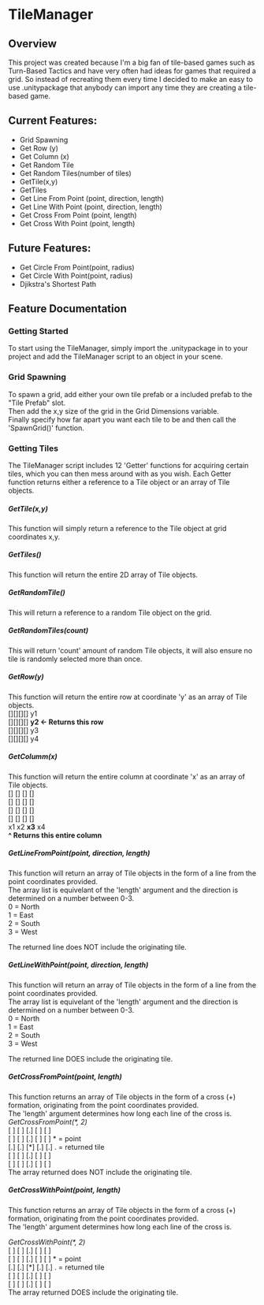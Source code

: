 # TileManager
## Overview
This project was created because I'm a big fan of tile-based games such as Turn-Based Tactics and have very often had ideas for games that required a grid. So instead of recreating them every time I decided to make an easy to use .unitypackage that anybody can import any time they are creating a tile-based game.

## Current Features:
* Grid Spawning
* Get Row (y)
* Get Column (x)
* Get Random Tile
* Get Random Tiles(number of tiles)
* GetTile(x,y)
* GetTiles
* Get Line From Point (point, direction, length)
* Get Line With Point (point, direction, length)
* Get Cross From Point (point, length)
* Get Cross With Point (point, length)

## Future Features:
* Get Circle From Point(point, radius)
* Get Circle With Point(point, radius)
* Djikstra's Shortest Path

## Feature Documentation

### Getting Started
To start using the TileManager, simply import the .unitypackage in to your project and add the TileManager script to an object in your scene.

### Grid Spawning 
To spawn a grid, add either your own tile prefab or a included prefab to the "Tile Prefab" slot.  
Then add the x,y size of the grid in the Grid Dimensions variable.  
Finally specify how far apart you want each tile to be and then call the 'SpawnGrid()' function.

### Getting Tiles
The TileManager script includes 12 'Getter' functions for acquiring certain tiles, which you can then mess around with as you wish. Each Getter function returns either a reference to a Tile object or an array of Tile objects.

##### GetTile(x,y)
This function will simply return a reference to the Tile object at grid coordinates x,y.

##### GetTiles()
This function will return the entire 2D array of Tile objects.

##### GetRandomTile()
This will return a reference to a random Tile object on the grid.

##### GetRandomTiles(count)
This will return 'count' amount of random Tile objects, it will also ensure no tile is randomly selected more than once.

##### GetRow(y)
This function will return the entire row at coordinate 'y' as an array of Tile objects.  
[][][][] y1  
[][][][] **y2 <- Returns this row**  
[][][][] y3  
[][][][] y4  

##### GetColumm(x)
This function will return the entire column at coordinate 'x' as an array of Tile objects.  
[] [] [] []  
[] [] [] []  
[] [] [] []  
[] [] [] []  
x1 x2 **x3** x4  
       **^ Returns this entire column**
	  
##### GetLineFromPoint(point, direction, length)
This function will return an array of Tile objects in the form of a line from the point coordinates provided.  
The array list is equivelant of the 'length' argument and the direction is determined on a number between 0-3.  
0 = North  
1 = East  
2 = South  
3 = West  

The returned line does NOT include the originating tile.
	  
##### GetLineWithPoint(point, direction, length)
This function will return an array of Tile objects in the form of a line from the point coordinates provided.  
The array list is equivelant of the 'length' argument and the direction is determined on a number between 0-3.  
0 = North  
1 = East  
2 = South  
3 = West  

The returned line DOES include the originating tile.

##### GetCrossFromPoint(point, length)
This function returns an array of Tile objects in the form of a cross (+) formation, originating from the point coordinates provided.  
The 'length' argument determines how long each line of the cross is.  
_GetCrossFromPoint(*, 2)_  
[ ] [ ] [.] [ ] [ ]  
[ ] [ ] [.] [ ] [ ]		* = point  
[.] [.] [*] [.] [.]		. = returned tile  
[ ] [ ] [.] [ ] [ ]  
[ ] [ ] [.] [ ] [ ]  
The array returned does NOT include the originating tile.

##### GetCrossWithPoint(point, length)
This function returns an array of Tile objects in the form of a cross (+) formation, originating from the point coordinates provided.  
The 'length' argument determines how long each line of the cross is.  

_GetCrossWithPoint(*, 2)_  
[ ] [ ] [.] [ ] [ ]  
[ ] [ ] [.] [ ] [ ]		* = point  
[.] [.] [*] [.] [.]		. = returned tile  
[ ] [ ] [.] [ ] [ ]  
[ ] [ ] [.] [ ] [ ]  
The array returned DOES include the originating tile.